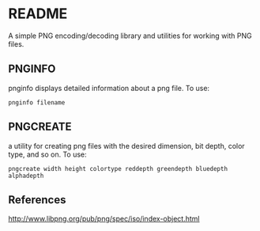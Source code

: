 # README

A simple PNG encoding/decoding library and utilities for working with PNG
files.


## PNGINFO

pnginfo displays detailed information about a png file. To use:

```
pnginfo filename
```

## PNGCREATE

a utility for creating png files with the desired dimension, bit depth, 
color type, and so on.  To use: 

```
pngcreate width height colortype reddepth greendepth bluedepth alphadepth
```

## References

http://www.libpng.org/pub/png/spec/iso/index-object.html
